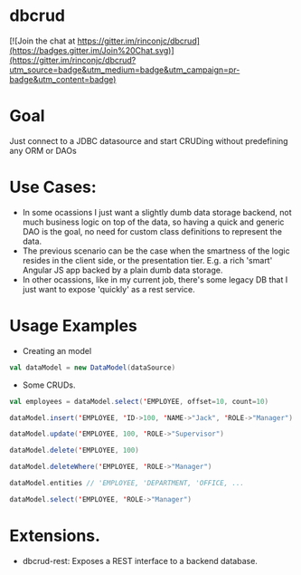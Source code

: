 dbcrud
======

[![Join the chat at https://gitter.im/rinconjc/dbcrud](https://badges.gitter.im/Join%20Chat.svg)](https://gitter.im/rinconjc/dbcrud?utm_source=badge&utm_medium=badge&utm_campaign=pr-badge&utm_content=badge)

# Goal

Just connect to a JDBC datasource and start CRUDing without predefining any ORM or DAOs

# Use Cases: 

* In some ocassions I just want a slightly dumb data storage backend, not much business logic on top of the data, so having a quick and generic DAO is the goal, no need for custom class definitions to represent the data.
* The previous scenario can be the case when the smartness of the logic resides in the client side, or the presentation tier. E.g. a rich 'smart' Angular JS app backed by a plain dumb data storage.
* In other ocassions, like in my current job, there's some legacy DB that I just want to expose 'quickly' as a rest service.

# Usage Examples

* Creating an model

```scala
val dataModel = new DataModel(dataSource)
```

* Some CRUDs.

```scala
val employees = dataModel.select('EMPLOYEE, offset=10, count=10)

dataModel.insert('EMPLOYEE, 'ID->100, 'NAME->"Jack", 'ROLE->"Manager")

dataModel.update('EMPLOYEE, 100, 'ROLE->"Supervisor")

dataModel.delete('EMPLOYEE, 100)

dataModel.deleteWhere('EMPLOYEE, 'ROLE->"Manager")

dataModel.entities // 'EMPLOYEE, 'DEPARTMENT, 'OFFICE, ...

dataModel.select('EMPLOYEE, 'ROLE->"Manager")

```

# Extensions.

* dbcrud-rest: Exposes a REST interface to a backend database.
 
